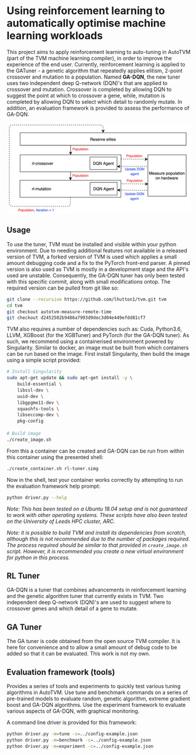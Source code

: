 # Using reinforcement learning to automatically optimise machine learning workloads

This project aims to apply reinforcement learning to auto-tuning in AutoTVM (part of the TVM machine learning compiler),
in order to improve the experience of the end user. Currently, reinforcement learning is applied to the GATuner - a genetic algorithm
that repeatedly applies elitism, 2-point crossover and mutation to a population. Named **GA-DQN**, the new tuner uses two independent 
deep Q-network (DQN)'s that are applied to crossover and mutation. Crossover is completed by allowing DQN to suggest the point at 
which to crossover a gene, while, mutation is completed by allowing DQN to select which detail to randomly mutate. In addition, an evaluation 
framework is provided to assess the performance of GA-DQN.

![GA-DQN tuning pipeline](/assets/ga-dqn-pipeline.png "GA-DQN tuning pipeline")

## Usage
To use the tuner, TVM must be installed and visible within your python environment. Due to needing additional features not available in a released 
version of TVM, a forked version of TVM is used which applies a small amount debugging code and a fix to the PyTorch front-end parser. A pinned
version is also used as TVM is mostly in a development stage and the API's used are unstable. Consequently, the GA-DQN tuner has only been tested
with this specific commit, along with small modifications ontop. The required version can be pulled from git like so:

```bash
git clone --recursive https://github.com/lhutton1/tvm.git tvm
cd tvm
git checkout autotvm-measure-remote-time
git checkout d2452502b9486a7993d9dec3d04e449efdd81cf7
```

TVM also requires a number of dependencies such as: Cuda, Python3.6, LLVM, XGBoost (for the XGBTuner) and PyTorch (for the GA-DQN tuner). As such, we recommend using a containerised environment powered by Singularity. Similar to docker, an image must be built from which containers can be run based on the image. First install Singularity, then build the image using a simple script provided:

```bash
# Install Singularity
sudo apt-get update && sudo apt-get install -y \
    build-essential \
    libssl-dev \
    uuid-dev \
    libgpgme11-dev \
    squashfs-tools \
    libseccomp-dev \
    pkg-config
    
# Build image
./create_image.sh
```

From this a container can be created and GA-DQN can be run from within this container using the presented shell:
```bash
./create_container.sh rl-tuner.simg
```

Now in the shell, test your container works correctly by attempting to run the evaluation framework help prompt:
```bash
python driver.py --help
```

_Note: This has been tested on a Ubuntu 18.04 setup and is not guaranteed to work with other operating systems. These scripts have also been tested on the University of Leeds HPC cluster, ARC._

_Note: it is possible to build TVM and install its dependencies from scratch, although this is not recommended due to the number of packages required. The process required should be similar to that provided in `create_image.sh` script. However, it is recommended you create a new virtual environment for python in this process._

## RL Tuner
GA-DQN is a tuner that combines advancements in reinforcement learning and the genetic algorithm tuner that currently exists in TVM. Two independent deep Q-network (DQN)'s are used to suggest where to crossover genes and which detail of a gene to mutate.

## GA Tuner
The GA tuner is code obtained from the open source TVM compiler. It is here for convenience and to allow a small amount of debug code to be added so that it can be evaluated. This work is not my own.

## Evaluation framework (tools)
Provides a series of tools and experiments to quickly test various tuning algorithms in AutoTVM. Use tune and benchmark commands on a series of pre-trained models to evaluate random, genetic algorithm, extreme gradient boost and GA-DQN algorithms. Use the experiment framework to evaluate various aspects of GA-DQN, with graphical monitoring.

A command line driver is provided for this framework:
```bash
python driver.py -m=tune -c=../config-example.json
python driver.py -m=benchmark -c=../config-example.json
python driver.py -m=experiment -c=../config-example.json
```

